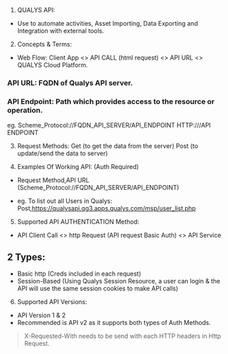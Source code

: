 1. QUALYS API:
- Use to automate activities, Asset Importing, Data Exporting and Integration with external tools.

2. Concepts & Terms:
- Web Flow: Client App <> API CALL (html request) <> API URL <> QUALYS Cloud Platform.

### API URL: FQDN of Qualys API server.
### API Endpoint: Path which provides access to the resource or operation.

eg. Scheme_Protocol://FQDN_API_SERVER/API_ENDPOINT
    HTTP://<API SERVER URL>/API ENDPOINT

3. Request Methods:
Get (to get the data from the server)
Post (to update/send the data to server)

4. Examples Of Working API: (Auth Required)
- Request Method,API URL (Scheme_Protocol://FQDN_API_SERVER/API_ENDPOINT)

- eg. To list out all Users in Qualys:
Post,https://qualysapi.qg3.apps.qualys.com/msp/user_list.php

5. Supported API AUTHENTICATION Method:
- API Client Call <> http Request (API request Basic Auth) <> API Service
## 2 Types:
- Basic http (Creds included in each request)
- Session-Based (Using Qualys Session Resource, a user can login & the API will use the same session cookies to make API calls)

6. Supported API Versions:
- API Version 1 & 2
- Recommended is API v2 as it supports both types of Auth Methods.
> X-Requested-With needs to be send with each HTTP headers in Http Request.








